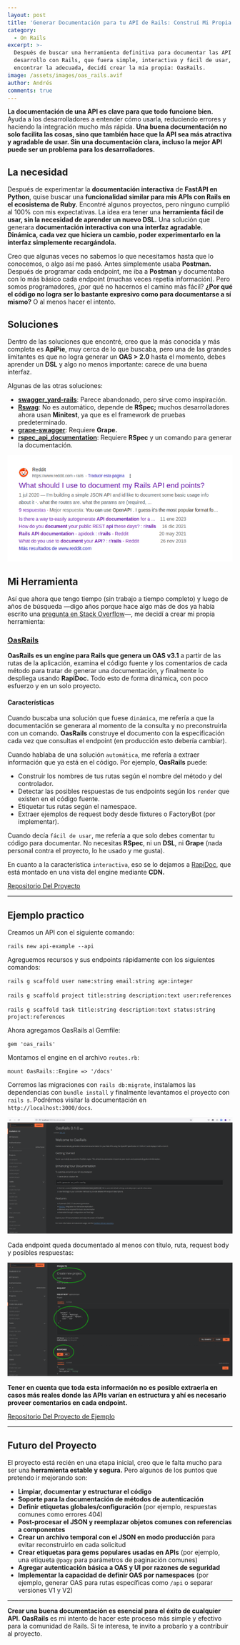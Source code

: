 ```yaml
---
layout: post
title: 'Generar Documentación para tu API de Rails: Construí Mi Propia Herramienta'
category:
  - On Rails
excerpt: >-
  Después de buscar una herramienta definitiva para documentar las API que
  desarrollo con Rails, que fuera simple, interactiva y fácil de usar, y no
  encontrar la adecuada, decidí crear la mía propia: OasRails.
image: /assets/images/oas_rails.avif
author: Andrés
comments: true
---
```

**La documentación de una API es clave para que todo funcione bien.** Ayuda a los desarrolladores a entender cómo usarla, reduciendo errores y haciendo la integración mucho más rápida. **Una buena documentación no solo facilita las cosas, sino que también hace que la API sea más atractiva y agradable de usar. Sin una documentación clara, incluso la mejor API puede ser un problema para los desarrolladores.**

## **La necesidad**

Después de experimentar la **documentación interactiva** de **FastAPI en Python**, quise buscar una **funcionalidad similar para mis APIs con Rails en el ecosistema de Ruby.** Encontré algunos proyectos, pero ninguno cumplió al 100% con mis expectativas. La idea era tener una **herramienta fácil de usar, sin la necesidad de aprender un nuevo DSL.** Una solución que generara **documentación interactiva con una interfaz agradable. Dinámica, cada vez que hiciera un cambio, poder experimentarlo en la interfaz simplemente recargándola.**

Creo que algunas veces no sabemos lo que necesitamos hasta que lo conocemos, o algo así me pasó. Antes simplemente usaba **Postman.** Después de programar cada endpoint, me iba a **Postman** y documentaba con lo más básico cada endpoint (muchas veces repetía información). Pero somos programadores, ¿por qué no hacernos el camino más fácil? **¿Por qué el código no logra ser lo bastante expresivo como para documentarse a sí mismo?** O al menos hacer el intento.

## **Soluciones**

Dentro de las soluciones que encontré, creo que la más conocida y más completa es **ApiPie**, muy cerca de lo que buscaba, pero una de las grandes limitantes es que no logra generar un **OAS > 2.0** hasta el momento, debes aprender un **DSL** y algo no menos importante: carece de una buena interfaz.

Algunas de las otras soluciones:

- **[swagger_yard-rails](https://github.com/livingsocial/swagger_yard-rails)**: Parece abandonado, pero sirve como inspiración.
- **[Rswag](https://github.com/rswag/rswag)**: No es automático, depende de **RSpec;** muchos desarrolladores ahora usan **Minitest**, ya que es el framework de pruebas predeterminado.
- **[grape-swagger](https://github.com/ruby-grape/grape-swagger)**: Requiere **Grape.**
- **[rspec_api_documentation](https://github.com/zipmark/rspec_api_documentation)**: Requiere **RSpec** y un comando para generar la documentación.

![](/assets/images/reddit-api-doc.png)

## **Mi Herramienta**

Así que ahora que tengo tiempo (sin trabajo a tiempo completo) y luego de años de búsqueda —digo años porque hace algo más de dos ya había escrito una [pregunta en Stack Overflow](https://stackoverflow.com/questions/71947018/is-there-a-way-to-generate-an-interactive-documentation-for-rails-apis)—, me decidí a crear mi propia herramienta:

### [**OasRails**](https://github.com/a-chacon/oas_rails)

**OasRails es un engine para Rails que genera un OAS v3.1** a partir de las rutas de la aplicación, examina el código fuente y los comentarios de cada método para tratar de generar una documentación, y finalmente lo despliega usando **RapiDoc.** Todo esto de forma dinámica, con poco esfuerzo y en un solo proyecto.

#### **Características**

Cuando buscaba una solución que fuese `dinámica`, me refería a que la documentación se generara al momento de la consulta y no preconstruirla con un comando. **OasRails** construye el documento con la especificación cada vez que consultas el endpoint (en producción esto debería cambiar).

Cuando hablaba de una solución `automática`, me refería a extraer información que ya está en el código. Por ejemplo, **OasRails** puede:

- Construir los nombres de tus rutas según el nombre del método y del controlador.
- Detectar las posibles respuestas de tus endpoints según los `render` que existen en el código fuente.
- Etiquetar tus rutas según el namespace.
- Extraer ejemplos de request body desde fixtures o FactoryBot (por implementar).

Cuando decía `fácil de usar`, me refería a que solo debes comentar tu código para documentar. No necesitas **RSpec**, ni un **DSL**, ni **Grape** (nada personal contra el proyecto, lo he usado y me gusta).

En cuanto a la característica `interactiva`, eso se lo dejamos a [RapiDoc](https://rapidocweb.com/), que está montado en una vista del engine mediante **CDN.**

[Repositorio Del Proyecto](https://github.com/a-chacon/oas_rails)

---

## Ejemplo practico

Creamos un API con el siguiente comando:

```
rails new api-example --api
```

Agreguemos recursos y sus endpoints rápidamente con los siguientes comandos:

```
rails g scaffold user name:string email:string age:integer

rails g scaffold project title:string description:text user:references

rails g scaffold task title:string description:text status:string project:references
```

Ahora agregamos OasRails al Gemfile:

```
gem 'oas_rails'
```

Montamos el engine en el archivo `routes.rb`:

```
mount OasRails::Engine => '/docs'
```

Corremos las migraciones con `rails db:migrate`, instalamos las dependencias con `bundle install` y finalmente levantamos el proyecto con `rails s`. Podrémos visitar la documentación en `http://localhost:3000/docs`.

![](/assets/images/api-example-docs.png)

Cada endpoint queda documentado al menos con título, ruta, request body y posibles respuestas:

![](/assets/images/api-example-doc-endpoint.png)

**Tener en cuenta que toda esta información no es posible extraerla en casos más reales donde las APIs varían en estructura y ahí es necesario proveer comentarios en cada endpoint.**

[Repositorio Del Proyecto de Ejemplo](https://github.com/a-chacon/api-example)

---

## **Futuro del Proyecto**

El proyecto está recién en una etapa inicial, creo que le falta mucho para ser una **herramienta estable y segura.** Pero algunos de los puntos que pretendo ir mejorando son:

- **Limpiar, documentar y estructurar el código**
- **Soporte para la documentación de métodos de autenticación**
- **Definir etiquetas globales/configuración** (por ejemplo, respuestas comunes como errores 404)
- **Post-procesar el JSON y reemplazar objetos comunes con referencias a componentes**
- **Crear un archivo temporal con el JSON en modo producción** para evitar reconstruirlo en cada solicitud
- **Crear etiquetas para gems populares usadas en APIs** (por ejemplo, una etiqueta `@pagy` para parámetros de paginación comunes)
- **Agregar autenticación básica a OAS y UI por razones de seguridad**
- **Implementar la capacidad de definir OAS por namespaces** (por ejemplo, generar OAS para rutas específicas como `/api` o separar versiones V1 y V2)

---

**Crear una buena documentación es esencial para el éxito de cualquier API.** **OasRails** es mi intento de hacer este proceso más simple y efectivo para la comunidad de Rails. Si te interesa, te invito a probarlo y a contribuir al proyecto.


